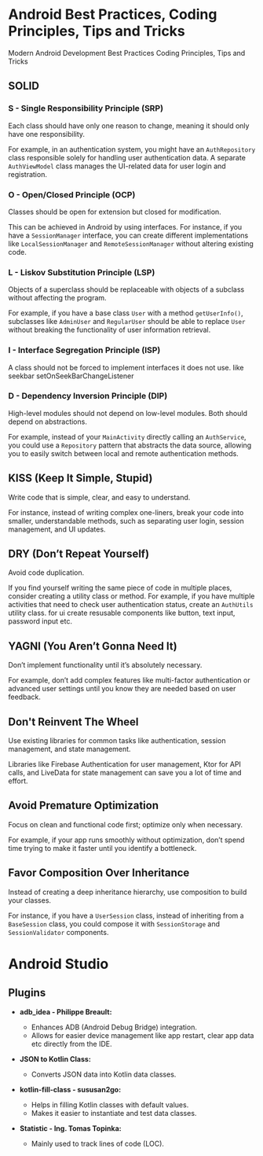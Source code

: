 # Android Best Practices, Coding Principles, Tips and Tricks

Modern Android Development Best Practices Coding Principles, Tips and Tricks

## SOLID

### S - Single Responsibility Principle (SRP)

Each class should have only one reason to change, meaning it should only have one responsibility.

For example, in an authentication system, you might have an `AuthRepository` class responsible solely for handling user authentication data. A separate `AuthViewModel` class manages the UI-related data for user login and registration.

### O - Open/Closed Principle (OCP)

Classes should be open for extension but closed for modification.

This can be achieved in Android by using interfaces. For instance, if you have a `SessionManager` interface, you can create different implementations like `LocalSessionManager` and `RemoteSessionManager` without altering existing code.

### L - Liskov Substitution Principle (LSP)

Objects of a superclass should be replaceable with objects of a subclass without affecting the program.

For example, if you have a base class `User` with a method `getUserInfo()`, subclasses like `AdminUser` and `RegularUser` should be able to replace `User` without breaking the functionality of user information retrieval.

### I - Interface Segregation Principle (ISP)

A class should not be forced to implement interfaces it does not use. like seekbar setOnSeekBarChangeListener

### D - Dependency Inversion Principle (DIP)

High-level modules should not depend on low-level modules. Both should depend on abstractions.

For example, instead of your `MainActivity` directly calling an `AuthService`, you could use a `Repository` pattern that abstracts the data source, allowing you to easily switch between local and remote authentication methods.

## KISS (Keep It Simple, Stupid)

Write code that is simple, clear, and easy to understand.

For instance, instead of writing complex one-liners, break your code into smaller, understandable methods, such as separating user login, session management, and UI updates.

## DRY (Don’t Repeat Yourself)

Avoid code duplication.

If you find yourself writing the same piece of code in multiple places, consider creating a utility class or method. For example, if you have multiple activities that need to check user authentication status, create an `AuthUtils` utility class. for ui create resusable components like button, text input, password input etc.

## YAGNI (You Aren’t Gonna Need It)

Don’t implement functionality until it’s absolutely necessary.

For example, don’t add complex features like multi-factor authentication or advanced user settings until you know they are needed based on user feedback.

## Don't Reinvent The Wheel

Use existing libraries for common tasks like authentication, session management, and state management.

Libraries like Firebase Authentication for user management, Ktor for API calls, and LiveData for state management can save you a lot of time and effort.

## Avoid Premature Optimization

Focus on clean and functional code first; optimize only when necessary.

For example, if your app runs smoothly without optimization, don’t spend time trying to make it faster until you identify a bottleneck.

## Favor Composition Over Inheritance

Instead of creating a deep inheritance hierarchy, use composition to build your classes.

For instance, if you have a `UserSession` class, instead of inheriting from a `BaseSession` class, you could compose it with `SessionStorage` and `SessionValidator` components.

# Android Studio
## Plugins

- **adb_idea - Philippe Breault:**
  - Enhances ADB (Android Debug Bridge) integration.
  - Allows for easier device management like app restart, clear app data etc directly from the IDE.

- **JSON to Kotlin Class:**
  - Converts JSON data into Kotlin data classes.

- **kotlin-fill-class - sususan2go:**
  - Helps in filling Kotlin classes with default values.
  - Makes it easier to instantiate and test data classes.

- **Statistic - Ing. Tomas Topinka:**
  - Mainly used to track lines of code (LOC).
